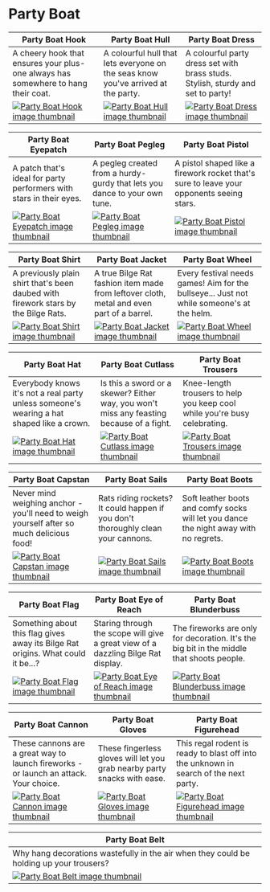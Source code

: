 # Party Boat

| Party Boat Hook | Party Boat Hull | Party Boat Dress |
| --------------- | --------------- | ---------------- |
| A cheery hook that ensures your plus-one always has somewhere to hang their coat. | A colourful hull that lets everyone on the seas know you've arrived at the party. | A colourful party dress set with brass studs. Stylish, sturdy and set to party! |
| [![Party Boat Hook image thumbnail](https://seaofthieves.wiki.gg/images/e/e5/Party_Boat_Hook.png)](https://seaofthieves.wiki.gg/wiki/Party_Boat_Hook) | [![Party Boat Hull image thumbnail](https://seaofthieves.wiki.gg/images/d/dc/Party_Boat_Hull.png)](https://seaofthieves.wiki.gg/wiki/Party_Boat_Hull) | [![Party Boat Dress image thumbnail](https://seaofthieves.wiki.gg/images/2/2f/Party_Boat_Dress.png)](https://seaofthieves.wiki.gg/wiki/Party_Boat_Dress) |

| Party Boat Eyepatch | Party Boat Pegleg | Party Boat Pistol |
| ------------------- | ----------------- | ----------------- |
| A patch that's ideal for party performers with stars in their eyes. | A pegleg created from a hurdy-gurdy that lets you dance to your own tune. | A pistol shaped like a firework rocket that's sure to leave your opponents seeing stars. |
| [![Party Boat Eyepatch image thumbnail](https://seaofthieves.wiki.gg/images/4/41/Party_Boat_Eyepatch.png)](https://seaofthieves.wiki.gg/wiki/Party_Boat_Eyepatch) | [![Party Boat Pegleg image thumbnail](https://seaofthieves.wiki.gg/images/4/48/Party_Boat_Pegleg.png)](https://seaofthieves.wiki.gg/wiki/Party_Boat_Pegleg) | [![Party Boat Pistol image thumbnail](https://seaofthieves.wiki.gg/images/7/7c/Party_Boat_Pistol.png)](https://seaofthieves.wiki.gg/wiki/Party_Boat_Pistol) |

| Party Boat Shirt | Party Boat Jacket | Party Boat Wheel |
| ---------------- | ----------------- | ---------------- |
| A previously plain shirt that's been daubed with firework stars by the Bilge Rats. | A true Bilge Rat fashion item made from leftover cloth, metal and even part of a barrel. | Every festival needs games! Aim for the bullseye... Just not while someone's at the helm. |
| [![Party Boat Shirt image thumbnail](https://seaofthieves.wiki.gg/images/1/1e/Party_Boat_Shirt.png)](https://seaofthieves.wiki.gg/wiki/Party_Boat_Shirt) | [![Party Boat Jacket image thumbnail](https://seaofthieves.wiki.gg/images/e/e7/Party_Boat_Jacket.png)](https://seaofthieves.wiki.gg/wiki/Party_Boat_Jacket) | [![Party Boat Wheel image thumbnail](https://seaofthieves.wiki.gg/images/3/31/Party_Boat_Wheel.png)](https://seaofthieves.wiki.gg/wiki/Party_Boat_Wheel) |

| Party Boat Hat | Party Boat Cutlass | Party Boat Trousers |
| -------------- | ------------------ | ------------------- |
| Everybody knows it's not a real party unless someone's wearing a hat shaped like a crown. | Is this a sword or a skewer? Either way, you won't miss any feasting because of a fight. | Knee-length trousers to help you keep cool while you're busy celebrating. |
| [![Party Boat Hat image thumbnail](https://seaofthieves.wiki.gg/images/0/04/Party_Boat_Hat.png)](https://seaofthieves.wiki.gg/wiki/Party_Boat_Hat) | [![Party Boat Cutlass image thumbnail](https://seaofthieves.wiki.gg/images/a/a8/Party_Boat_Cutlass.png)](https://seaofthieves.wiki.gg/wiki/Party_Boat_Cutlass) | [![Party Boat Trousers image thumbnail](https://seaofthieves.wiki.gg/images/2/20/Party_Boat_Trousers.png)](https://seaofthieves.wiki.gg/wiki/Party_Boat_Trousers) |

| Party Boat Capstan | Party Boat Sails | Party Boat Boots |
| ------------------ | ---------------- | ---------------- |
| Never mind weighing anchor - you'll need to weigh yourself after so much delicious food! | Rats riding rockets? It could happen if you don't thoroughly clean your cannons. | Soft leather boots and comfy socks will let you dance the night away with no regrets. |
| [![Party Boat Capstan image thumbnail](https://seaofthieves.wiki.gg/images/9/97/Party_Boat_Capstan.png)](https://seaofthieves.wiki.gg/wiki/Party_Boat_Capstan) | [![Party Boat Sails image thumbnail](https://seaofthieves.wiki.gg/images/2/20/Party_Boat_Sails.png)](https://seaofthieves.wiki.gg/wiki/Party_Boat_Sails) | [![Party Boat Boots image thumbnail](https://seaofthieves.wiki.gg/images/c/c6/Party_Boat_Boots.png)](https://seaofthieves.wiki.gg/wiki/Party_Boat_Boots) |

| Party Boat Flag | Party Boat Eye of Reach | Party Boat Blunderbuss |
| --------------- | ----------------------- | ---------------------- |
| Something about this flag gives away its Bilge Rat origins. What could it be...? | Staring through the scope will give a great view of a dazzling Bilge Rat display. | The fireworks are only for decoration. It's the big bit in the middle that shoots people. |
| [![Party Boat Flag image thumbnail](https://seaofthieves.wiki.gg/images/5/5e/Party_Boat_Flag.png)](https://seaofthieves.wiki.gg/wiki/Party_Boat_Flag) | [![Party Boat Eye of Reach image thumbnail](https://seaofthieves.wiki.gg/images/c/ca/Party_Boat_Eye_of_Reach.png)](https://seaofthieves.wiki.gg/wiki/Party_Boat_Eye_of_Reach) | [![Party Boat Blunderbuss image thumbnail](https://seaofthieves.wiki.gg/images/f/f1/Party_Boat_Blunderbuss.png)](https://seaofthieves.wiki.gg/wiki/Party_Boat_Blunderbuss) |

| Party Boat Cannon | Party Boat Gloves | Party Boat Figurehead |
| ----------------- | ----------------- | --------------------- |
| These cannons are a great way to launch fireworks - or launch an attack. Your choice. | These fingerless gloves will let you grab nearby party snacks with ease. | This regal rodent is ready to blast off into the unknown in search of the next party. |
| [![Party Boat Cannon image thumbnail](https://seaofthieves.wiki.gg/images/9/9e/Party_Boat_Cannon.png)](https://seaofthieves.wiki.gg/wiki/Party_Boat_Cannon) | [![Party Boat Gloves image thumbnail](https://seaofthieves.wiki.gg/images/8/82/Party_Boat_Gloves.png)](https://seaofthieves.wiki.gg/wiki/Party_Boat_Gloves) | [![Party Boat Figurehead image thumbnail](https://seaofthieves.wiki.gg/images/9/95/Party_Boat_Figurehead.png)](https://seaofthieves.wiki.gg/wiki/Party_Boat_Figurehead) |

| Party Boat Belt |
| --------------- |
| Why hang decorations wastefully in the air when they could be holding up your trousers? |
| [![Party Boat Belt image thumbnail](https://seaofthieves.wiki.gg/images/f/f3/Party_Boat_Belt.png)](https://seaofthieves.wiki.gg/wiki/Party_Boat_Belt) |
